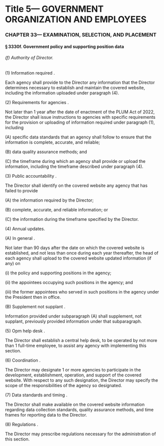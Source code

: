 
# Title 5— GOVERNMENT ORGANIZATION AND EMPLOYEES
### CHAPTER 33— EXAMINATION, SELECTION, AND PLACEMENT
#### § 3330f. Government policy and supporting position data
###### (f) Authority of Director.

(1) Information required .

Each agency shall provide to the Director any information that the Director determines necessary to establish and maintain the covered website, including the information uploaded under paragraph (4).

(2) Requirements for agencies .

Not later than 1 year after the date of enactment of the PLUM Act of 2022, the Director shall issue instructions to agencies with specific requirements for the provision or uploading of information required under paragraph (1), including

(A) specific data standards that an agency shall follow to ensure that the information is complete, accurate, and reliable;

(B) data quality assurance methods; and

(C) the timeframe during which an agency shall provide or upload the information, including the timeframe described under paragraph (4).

(3) Public accountability .

The Director shall identify on the covered website any agency that has failed to provide

(A) the information required by the Director;

(B) complete, accurate, and reliable information; or

(C) the information during the timeframe specified by the Director.

(4) Annual updates.

(A) In general .

Not later than 90 days after the date on which the covered website is established, and not less than once during each year thereafter, the head of each agency shall upload to the covered website updated information (if any) on

(i) the policy and supporting positions in the agency;

(ii) the appointees occupying such positions in the agency; and

(iii) the former appointees who served in such positions in the agency under the President then in office.

(B) Supplement not supplant .

Information provided under subparagraph (A) shall supplement, not supplant, previously provided information under that subparagraph.

(5) Opm help desk .

The Director shall establish a central help desk, to be operated by not more than 1 full-time employee, to assist any agency with implementing this section.

(6) Coordination .

The Director may designate 1 or more agencies to participate in the development, establishment, operation, and support of the covered website. With respect to any such designation, the Director may specify the scope of the responsibilities of the agency so designated.

(7) Data standards and timing .

The Director shall make available on the covered website information regarding data collection standards, quality assurance methods, and time frames for reporting data to the Director.

(8) Regulations .

The Director may prescribe regulations necessary for the administration of this section.
